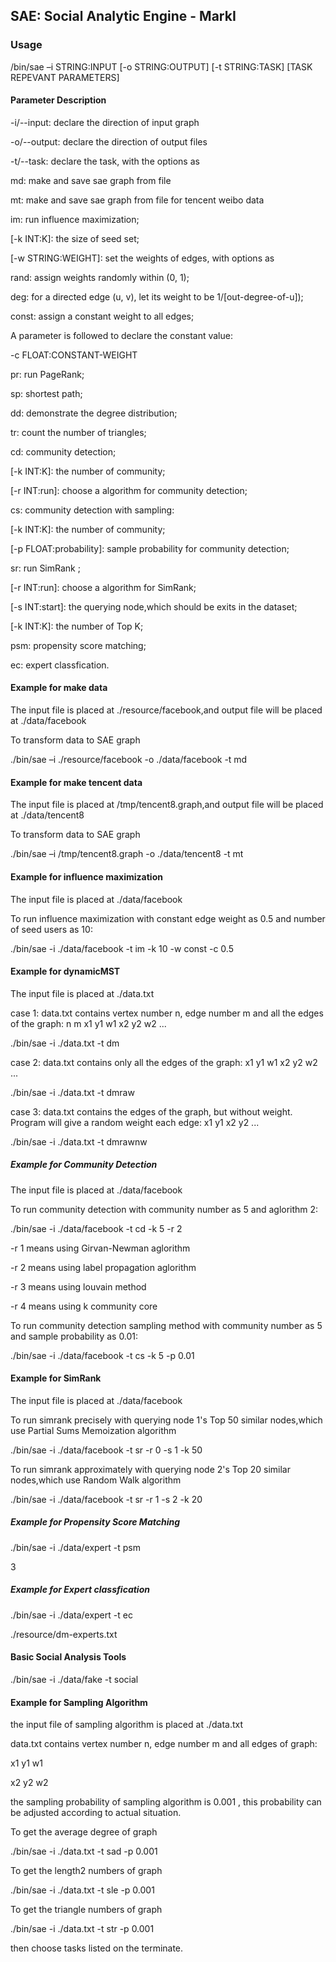 ## SAE: Social Analytic Engine - MarkI
### Usage
/bin/sae –i STRING:INPUT [-o STRING:OUTPUT] [-t STRING:TASK] [TASK REPEVANT PARAMETERS]

#### Parameter Description
-i/--input: declare the direction of input graph

-o/--output: declare the direction of output files

-t/--task: declare the task, with the options as

md: make and save sae graph from file

mt: make and save sae graph from file for tencent weibo data

im: run influence maximization;

[-k INT:K]: the size of seed set;

[-w STRING:WEIGHT]: set the weights of edges, with options as

rand: assign weights randomly within (0, 1);

deg: for a directed edge (u, v), let its weight to be 1/[out-degree-of-u]);

const: assign a constant weight to all edges;

A parameter is followed to declare the constant value:

-c FLOAT:CONSTANT-WEIGHT

pr: run PageRank;

sp: shortest path;

dd: demonstrate the degree distribution;

tr: count the number of triangles;

cd: community detection;

[-k INT:K]: the number of community;

[-r INT:run]: choose a algorithm for community detection;

cs: community detection with sampling:

[-k INT:K]: the number of community;

[-p FLOAT:probability]: sample probability for community detection;

sr: run SimRank ;

[-r INT:run]: choose a algorithm for SimRank;

[-s INT:start]: the querying node,which should be exits in the dataset;

[-k INT:K]: the number of Top K;

psm: propensity score matching;

ec: expert classfication.

#### Example for make data
The input file is placed at ./resource/facebook,and output file will be placed at ./data/facebook

To transform data to SAE graph

./bin/sae –i ./resource/facebook -o ./data/facebook -t md

#### Example for make tencent data
The input file is placed at /tmp/tencent8.graph,and output file will be placed at ./data/tencent8

To transform data to SAE graph

./bin/sae –i /tmp/tencent8.graph -o ./data/tencent8 -t mt

#### Example for influence maximization
The input file is placed at ./data/facebook

To run influence maximization with constant edge weight as 0.5 and number of seed users as 10:

./bin/sae -i ./data/facebook -t im -k 10 -w const -c 0.5

#### Example for dynamicMST
The input file is placed at ./data.txt

case 1:
data.txt contains vertex number n, edge number m and all the edges of the graph:
n m
x1 y1 w1
x2 y2 w2
...

./bin/sae -i ./data.txt -t dm

case 2:
data.txt contains only all the edges of the graph:
x1 y1 w1
x2 y2 w2
...

./bin/sae -i ./data.txt -t dmraw

case 3:
data.txt contains the edges of the graph, but without weight. Program will give a random weight each edge:
x1 y1
x2 y2
...

./bin/sae -i ./data.txt -t dmrawnw




##### Example for Community Detection
The input file is placed at ./data/facebook


To run community detection with community number as 5 and aglorithm 2:

./bin/sae -i ./data/facebook -t cd -k 5 -r 2

-r 1 means using Girvan-Newman aglorithm

-r 2 means using label propagation aglorithm

-r 3 means using louvain method

-r 4 means using k community core 

To run community detection sampling method with community number as 5 and sample probability as 0.01:

./bin/sae -i ./data/facebook -t cs -k 5 -p 0.01

#### Example for SimRank
The input file is placed at ./data/facebook

To run simrank precisely with querying node 1's Top 50 similar nodes,which use Partial Sums Memoization algorithm

./bin/sae -i ./data/facebook -t sr -r 0 -s 1 -k 50

To run simrank approximately with querying node 2's Top 20 similar nodes,which use Random Walk algorithm

./bin/sae -i ./data/facebook -t sr -r 1 -s 2 -k 20

##### Example for Propensity Score Matching
./bin/sae -i ./data/expert -t psm

3
##### Example for Expert classfication
./bin/sae -i ./data/expert -t ec

./resource/dm-experts.txt
#### Basic Social Analysis Tools
./bin/sae -i ./data/fake -t social

#### Example for Sampling Algorithm
the input file of sampling algorithm is placed at ./data.txt

data.txt contains vertex number n, edge number m  and all edges of graph:

x1 y1 w1

x2 y2 w2

the sampling probability of sampling algorithm is 0.001 , this probability can be adjusted according to actual situation.  

To get the average degree of graph

./bin/sae -i ./data.txt -t sad -p 0.001

To get the length2 numbers of graph

./bin/sae -i ./data.txt -t sle -p 0.001

To get the triangle numbers of graph

./bin/sae -i ./data.txt -t str -p 0.001

then choose tasks listed on the terminate.
